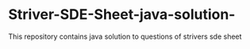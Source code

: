 # Striver-SDE-Sheet-java-solution-
This repository contains  java solution to questions of strivers sde sheet
